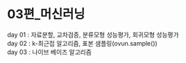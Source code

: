 # 03편_머신러닝
day 01 : 자료분할, 교차검증, 분류모형 성능평가, 회귀모형 성능평가<br>
day 02 : k-최근접 알고리즘, 표본 샘플링(ovun.sample())<br>
day 03 : 나이브 베이즈 알고리즘<br>

